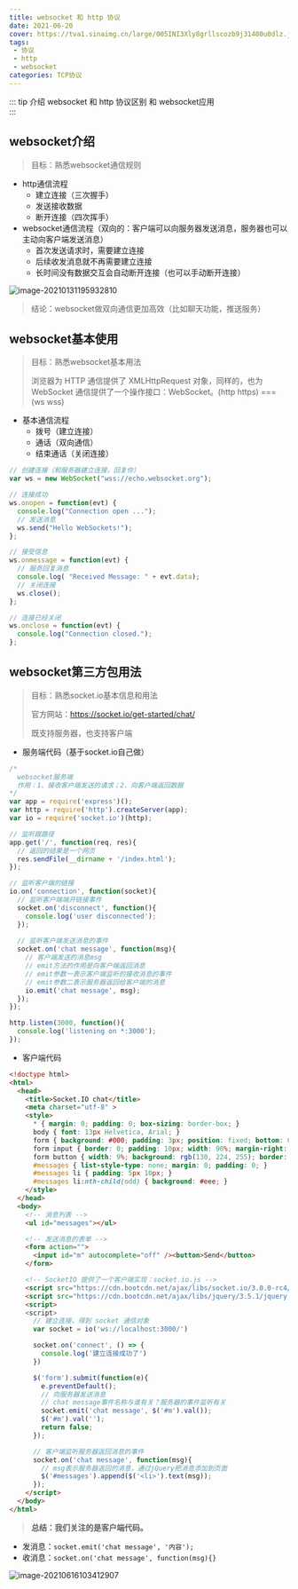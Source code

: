 ```yaml
---
title: websocket 和 http 协议
date: 2021-06-20
cover: https://tva1.sinaimg.cn/large/005INI3Xly8grllscozb9j31400u0dlz.jpg
tags:
 - 协议
 - http
 - websocket
categories: TCP协议
---
```


::: tip 介绍
websocket 和 http 协议区别 和 websocket应用 <br>
:::

<!-- more -->

## websocket介绍

> 目标：熟悉websocket通信规则

- http通信流程
  - 建立连接（三次握手）
  - 发送接收数据
  - 断开连接（四次挥手）
- websocket通信流程（双向的：客户端可以向服务器发送消息，服务器也可以主动向客户端发送消息）
  - 首次发送请求时，需要建立连接
  - 后续收发消息就不再需要建立连接
  - 长时间没有数据交互会自动断开连接（也可以手动断开连接）

![image-20210131195932810](https://i.loli.net/2021/06/16/R1HJjDQOvefNw8L.png)

> 结论：websocket做双向通信更加高效（比如聊天功能，推送服务）

## websocket基本使用

> 目标：熟悉websocket基本用法
>
> 浏览器为 HTTP 通信提供了 XMLHttpRequest 对象，同样的，也为 WebSocket 通信提供了一个操作接口：WebSocket。(http https) === (ws wss)

- 基本通信流程
  - 拨号（建立连接）
  - 通话（双向通信）
  - 结束通话（关闭连接）

```js
// 创建连接（和服务器建立连接，回复你）
var ws = new WebSocket("wss://echo.websocket.org");

// 连接成功
ws.onopen = function(evt) { 
  console.log("Connection open ..."); 
  // 发送消息
  ws.send("Hello WebSockets!");
};

// 接受信息
ws.onmessage = function(evt) {
  // 服务回复消息
  console.log( "Received Message: " + evt.data);
  // 关闭连接
  ws.close();
};

// 连接已经关闭
ws.onclose = function(evt) {
  console.log("Connection closed.");
}; 
```

## websocket第三方包用法

> 目标：熟悉socket.io基本信息和用法
>
> 官方网站：https://socket.io/get-started/chat/
>
> 既支持服务器，也支持客户端

- 服务端代码（基于socket.io自己做）

```js
/*
  websocket服务端
  作用：1、接收客户端发送的请求；2、向客户端返回数据
*/
var app = require('express')();
var http = require('http').createServer(app);
var io = require('socket.io')(http);

// 监听跟路径
app.get('/', function(req, res){
  // 返回的结果是一个网页
  res.sendFile(__dirname + '/index.html');
});

// 监听客户端的链接
io.on('connection', function(socket){
  // 监听客户端端开链接事件
  socket.on('disconnect', function(){
    console.log('user disconnected');
  });
  
  // 监听客户端发送消息的事件
  socket.on('chat message', function(msg){
    // 客户端发送的消息msg
    // emit方法的作用是向客户端返回消息
    // emit参数一表示客户端监听的接收消息的事件
    // emit参数二表示服务器返回给客户端的消息
    io.emit('chat message', msg);
  });
});

http.listen(3000, function(){
  console.log('listening on *:3000');
});
```

- 客户端代码

```html
<!doctype html>
<html>
  <head>
    <title>Socket.IO chat</title>
    <meta charset="utf-8" >                  
    <style>
      * { margin: 0; padding: 0; box-sizing: border-box; }
      body { font: 13px Helvetica, Arial; }
      form { background: #000; padding: 3px; position: fixed; bottom: 0; width: 100%; }
      form input { border: 0; padding: 10px; width: 90%; margin-right: .5%; }
      form button { width: 9%; background: rgb(130, 224, 255); border: none; padding: 10px; }
      #messages { list-style-type: none; margin: 0; padding: 0; }
      #messages li { padding: 5px 10px; }
      #messages li:nth-child(odd) { background: #eee; }
    </style>
  </head>
  <body>
    <!-- 消息列表 -->
    <ul id="messages"></ul>

    <!-- 发送消息的表单 -->
    <form action="">
      <input id="m" autocomplete="off" /><button>Send</button>
    </form>

    <!-- SocketIO 提供了一个客户端实现：socket.io.js -->
    <script src="https://cdn.bootcdn.net/ajax/libs/socket.io/3.0.0-rc4/socket.io.min.js"></script>
    <script src="https://cdn.bootcdn.net/ajax/libs/jquery/3.5.1/jquery.min.js"></script>
    <script>
    <script>
      // 建立连接，得到 socket 通信对象
      var socket = io('ws://localhost:3000/')

      socket.on('connect', () => {
        console.log('建立连接成功了')
      })

      $('form').submit(function(e){
        e.preventDefault();
        // 向服务器发送消息
        // chat message事件名称与谁有关？服务器的事件监听有关
        socket.emit('chat message', $('#m').val());
        $('#m').val('');
        return false;
      });

      // 客户端监听服务器返回消息的事件
      socket.on('chat message', function(msg){
        // msg表示服务器返回的消息，通过jQuery把消息添加到页面
        $('#messages').append($('<li>').text(msg));
      });
    </script>
  </body>
</html>
```

> **总结：我们关注的是客户端代码。**

- 发消息：`socket.emit('chat message', '内容');`
- 收消息：`socket.on('chat message', function(msg){}`

![image-20210616103412907](https://tva1.sinaimg.cn/large/005INI3Xly8grllv6knfqj30y60asq5x.jpg)


